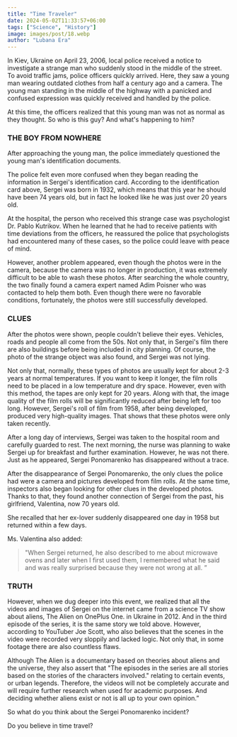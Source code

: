```yaml
---
title: "Time Traveler"
date: 2024-05-02T11:33:57+06:00
tags: ["Science", "History"]
image: images/post/18.webp
author: "Lubana Era"
---
```


In Kiev, Ukraine on April 23, 2006, local police received a notice to investigate a strange man who suddenly stood in the middle of the street. To avoid traffic jams, police officers quickly arrived. Here, they saw a young man wearing outdated clothes from half a century ago and a camera. The young man standing in the middle of the highway with a panicked and confused expression was quickly received and handled by the police.

At this time, the officers realized that this young man was not as normal as they thought. So who is this guy? And what's happening to him?

### THE BOY FROM NOWHERE

After approaching the young man, the police immediately questioned the young man's identification documents.


The police felt even more confused when they began reading the information in Sergei's identification card. According to the identification card above, Sergei was born in 1932, which means that this year he should have been 74 years old, but in fact he looked like he was just over 20 years old.

At the hospital, the person who received this strange case was psychologist Dr. Pablo Kutrikov. When he learned that he had to receive patients with time deviations from the officers, he reassured the police that psychologists had encountered many of these cases, so the police could leave with peace of mind.

However, another problem appeared, even though the photos were in the camera, because the camera was no longer in production, it was extremely difficult to be able to wash these photos. After searching the whole country, the two finally found a camera expert named Adim Poisner who was contacted to help them both. Even though there were no favorable conditions, fortunately, the photos were still successfully developed.

### CLUES

After the photos were shown, people couldn't believe their eyes. Vehicles, roads and people all come from the 50s. Not only that, in Sergei's film there are also buildings before being included in city planning. Of course, the photo of the strange object was also found, and Sergei was not lying.

Not only that, normally, these types of photos are usually kept for about 2-3 years at normal temperatures. If you want to keep it longer, the film rolls need to be placed in a low temperature and dry space. However, even with this method, the tapes are only kept for 20 years. Along with that, the image quality of the film rolls will be significantly reduced after being left for too long. However, Sergei's roll of film from 1958, after being developed, produced very high-quality images. That shows that these photos were only taken recently.

After a long day of interviews, Sergei was taken to the hospital room and carefully guarded to rest. The next morning, the nurse was planning to wake Sergei up for breakfast and further examination. However, he was not there. Just as he appeared, Sergei Ponomarenko has disappeared without a trace.

After the disappearance of Sergei Ponomarenko, the only clues the police had were a camera and pictures developed from film rolls. At the same time, inspectors also began looking for other clues in the developed photos. Thanks to that, they found another connection of Sergei from the past, his girlfriend, Valentina, now 70 years old.

She recalled that her ex-lover suddenly disappeared one day in 1958 but returned within a few days.

Ms. Valentina also added: 
> "When Sergei returned, he also described to me about microwave ovens and later when I first used them, I remembered what he said and was really surprised because they were not wrong at all. ”

### TRUTH

However, when we dug deeper into this event, we realized that all the videos and images of Sergei on the internet came from a science TV show about aliens, The Alien on OnePlus One. in Ukraine in 2012. And in the third episode of the series, it is the same story we told above.
However, according to YouTuber Joe Scott, who also believes that the scenes in the video were recorded very sloppily and lacked logic. Not only that, in some footage there are also countless flaws.

Although The Alien is a documentary based on theories about aliens and the universe, they also assert that "The episodes in the series are all stories based on the stories of the characters involved." relating to certain events, or urban legends. Therefore, the videos will not be completely accurate and will require further research when used for academic purposes. And deciding whether aliens exist or not is all up to your own opinion.”

So what do you think about the Sergei Ponomarenko incident?

Do you believe in time travel?
